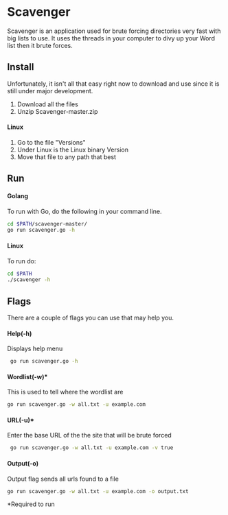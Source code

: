 # Scavenger
Scavenger is an application used for brute forcing directories very fast with big lists to use. It uses the threads in your computer to divy up your Word list then it brute forces.

## Install
Unfortunately, it isn't all that easy right now to download and use since it is still under major development.

1. Download all the files
2. Unzip Scavenger-master.zip

#### Linux
1. Go to the file "Versions"
2. Under Linux is the Linux binary Version
3. Move that file to any path that best


## Run
#### Golang
To run with Go, do the following in your command line.
 ```sh
 cd $PATH/scavenger-master/
 go run scavenger.go -h
 ```
 #### Linux
 To run do:
  ```sh
  cd $PATH
  ./scavenger -h
  ```
 ## Flags

 There are a couple of flags you can use that may help you.

 #### Help(-h)
 Displays help menu
 ```sh
  go run scavenger.go -h
 ````
 #### Wordlist(-w)*
 This is used to tell where the wordlist are
 ```sh
go run scavenger.go -w all.txt -u example.com
 ```
 #### URL(-u)*
 Enter the base URL of the the site that will be brute forced
 ```sh
  go run scavenger.go -w all.txt -u example.com -v true
 ```
#### Output(-o)
Output flag sends all urls found to a file
```sh
go run scavenger.go -w all.txt -u example.com -o output.txt
```


*Required to run

